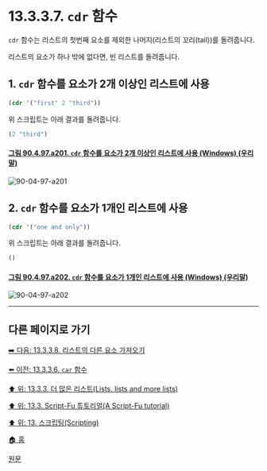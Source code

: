 # 13.3.3.7. `cdr` 함수
`cdr` 함수는 리스트의 첫번째 요소를 제외한 나머지(리스트의 꼬리(tail))를 돌려줍니다. 

리스트의 요소가 하나 밖에 없다면, 빈 리스트를 돌려줍니다.

## 1. `cdr` 함수를 요소가 2개 이상인 리스트에 사용
```scheme
(cdr '("first" 2 "third"))
```

위 스크립트는 아래 결과를 돌려줍니다.

```scheme
(2 "third")
```

<a id="90-04-97-a201"></a>

#### [그림 90.4.97.a201. `cdr` 함수를 요소가 2개 이상인 리스트에 사용 (Windows) (우리말)](./90-04-0097-script_fu_console.md#90-04-97-a201)
![90-04-97-a201](https://github.com/wonder13662/gimp/assets/15767104/6f3e7dcf-2ed2-490d-bae1-79c00f3b7321)

## 2. `cdr` 함수를 요소가 1개인 리스트에 사용
```scheme
(cdr '("one and only"))
```

위 스크립트는 아래 결과를 돌려줍니다.

```scheme
()
```

<a id="90-04-97-a202"></a>

#### [그림 90.4.97.a202. `cdr` 함수를 요소가 1개인 리스트에 사용 (Windows) (우리말)](./90-04-0097-script_fu_console.md#90-04-97-a202)
![90-04-97-a202](https://github.com/wonder13662/gimp/assets/15767104/31ad9066-ce42-4e84-8c85-d2c6c622cb51)

***

## 다른 페이지로 가기

[➡️ 다음: 13.3.3.8. 리스트의 다른 요소 가져오기](./13-03-03-08-accessing_other_elements_in_a_list.md)

[⬅️ 이전: 13.3.3.6. `car` 함수](./13-03-03-06-the_car_function.md)

[⬆️ 위: 13.3.3. 더 많은 리스트(Lists, lists and more lists)](./13-03-03-00-lists-lists-and-more-lists.md)

[⬆️ 위: 13.3. Script-Fu 튜토리얼(A Script-Fu tutorial)](./13-03-00-a-script-fu-tutorial.md)

[⬆️ 위: 13. 스크립팅(Scripting)](./13-00-scripting.md)

[🏠 홈](./00-home.md)

[원문](https://docs.gimp.org/2.10/ko/gimp-using-script-fu-tutorial-lists.html#idm9800)
